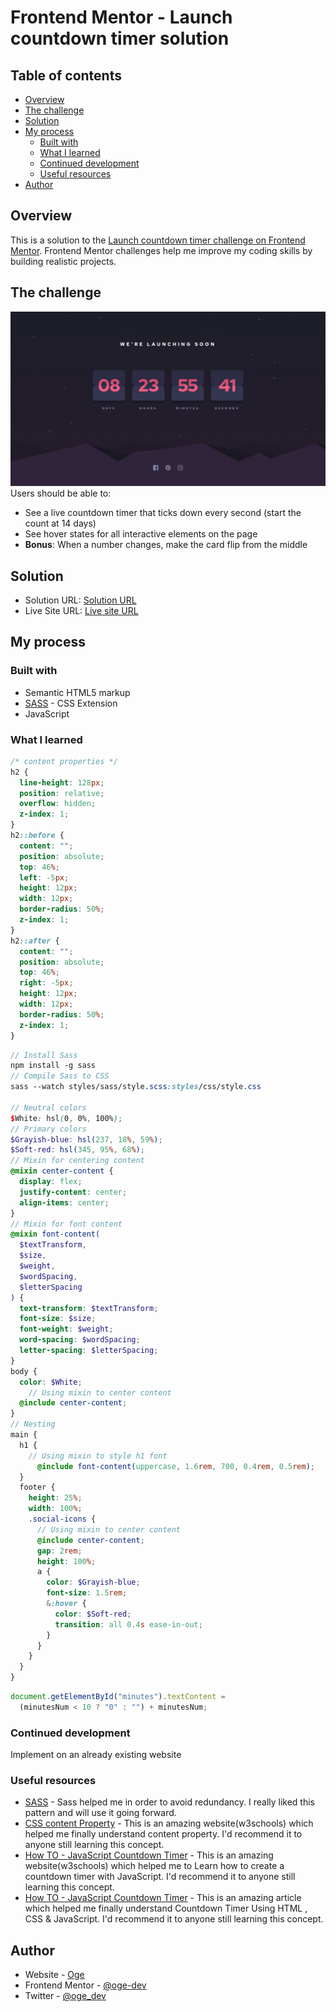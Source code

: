 # Frontend Mentor - Launch countdown timer solution

## Table of contents

- [Overview](#overview)
- [The challenge](#the-challenge)
- [Solution](#Solution)
- [My process](#my-process)
  - [Built with](#built-with)
  - [What I learned](#what-i-learned)
  - [Continued development](#continued-development)
  - [Useful resources](#useful-resources)
- [Author](#author)

## Overview

This is a solution to the [Launch countdown timer challenge on Frontend Mentor](https://www.frontendmentor.io/challenges/launch-countdown-timer-N0XkGfyz-). Frontend Mentor challenges help me improve my coding skills by building realistic projects.

## The challenge

![](./design/desktop-design.jpg)
Users should be able to:

- See a live countdown timer that ticks down every second (start the count at 14 days)
- See hover states for all interactive elements on the page
- **Bonus**: When a number changes, make the card flip from the middle

## Solution

- Solution URL: [Solution URL](https://github.com/oge-dev/Launch-Countdown-Timer)
- Live Site URL: [Live site URL](https://oge-dev.github.io/Launch-Countdown-Timer/)

## My process

### Built with

- Semantic HTML5 markup
- [SASS](https://sass-lang.com/) - CSS Extension
- JavaScript

### What I learned


```css
/* content properties */
h2 {
  line-height: 128px;
  position: relative;
  overflow: hidden;
  z-index: 1;
}
h2::before {
  content: "";
  position: absolute;
  top: 46%;
  left: -5px;
  height: 12px;
  width: 12px;
  border-radius: 50%;
  z-index: 1;
}
h2::after {
  content: "";
  position: absolute;
  top: 46%;
  right: -5px;
  height: 12px;
  width: 12px;
  border-radius: 50%;
  z-index: 1;
}
```

```scss
// Install Sass
npm install -g sass
// Compile Sass to CSS
sass --watch styles/sass/style.scss:styles/css/style.css

// Neutral colors
$White: hsl(0, 0%, 100%);
// Primary colors
$Grayish-blue: hsl(237, 18%, 59%);
$Soft-red: hsl(345, 95%, 68%);
// Mixin for centering content
@mixin center-content {
  display: flex;
  justify-content: center;
  align-items: center;
}
// Mixin for font content
@mixin font-content(
  $textTransform,
  $size,
  $weight,
  $wordSpacing,
  $letterSpacing
) {
  text-transform: $textTransform;
  font-size: $size;
  font-weight: $weight;
  word-spacing: $wordSpacing;
  letter-spacing: $letterSpacing;
}
body {
  color: $White;
    // Using mixin to center content
  @include center-content;
}
// Nesting
main {
  h1 {
    // Using mixin to style h1 font
      @include font-content(uppercase, 1.6rem, 700, 0.4rem, 0.5rem);
  }
  footer {
    height: 25%;
    width: 100%;
    .social-icons {
      // Using mixin to center content
      @include center-content;
      gap: 2rem;
      height: 100%;
      a {
        color: $Grayish-blue;
        font-size: 1.5rem;
        &:hover {
          color: $Soft-red;
          transition: all 0.4s ease-in-out;
        }
      }
    }
  }
}


```

```js
document.getElementById("minutes").textContent =
  (minutesNum < 10 ? "0" : "") + minutesNum;
```

### Continued development

Implement on an already existing website

### Useful resources

- [SASS](https://sass-lang.com/) - Sass helped me in order to avoid redundancy. I really liked this pattern and will use it going forward.
- [CSS content Property](https://www.w3schools.com/cssref/pr_gen_content.php) - This is an amazing website(w3schools) which helped me finally understand content property. I'd recommend it to anyone still learning this concept.
- [How TO - JavaScript Countdown Timer](https://www.w3schools.com/howto/howto_js_countdown.asp) - This is an amazing website(w3schools) which helped me to Learn how to create a countdown timer with JavaScript. I'd recommend it to anyone still learning this concept.
- [How TO - JavaScript Countdown Timer](https://codewithcurious.com/projects/countdown-timer-using-html-css-javascript/) - This is an amazing article which helped me finally understand Countdown Timer Using HTML , CSS & JavaScript. I'd recommend it to anyone still learning this concept.


## Author

- Website - [Oge](https://uhegbu-ogechi-juliet.vercel.app/)
- Frontend Mentor - [@oge-dev](https://www.frontendmentor.io/profile/oge-dev)
- Twitter - [@oge_dev](https://x.com/oge_dev)
